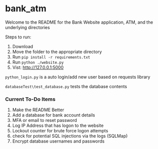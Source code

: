 # bank_atm

Welcome to the README for the Bank Website application, ATM, and the underlying directories

Steps to run:

1. Download
2. Move the folder to the appropriate directory
3. Run `pip install -r requirements.txt`
4. Run `python ./website.py`
5. Vist: <http://127.0.0.1:5000>

`python_login.py` is a auto login/add new user based on requests library

`databaseTest\test_database.py` tests the database contents

### Current To-Do Items ###

1. Make the README Better
2. Add a database for bank account details
3. MFA or email to reset password
4. Log IP Address that has logon to the website
5. Lockout counter for brute force logon attempts
6. check for potential SQL injections via the logs (SQLMap)
7. Encrypt database usernames and passwords
